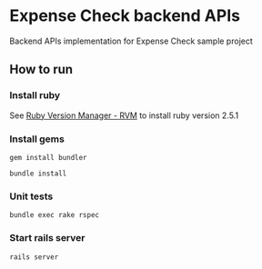 # Expense Check backend APIs

Backend APIs implementation for Expense Check sample project 

## How to run

### Install ruby
See [Ruby Version Manager - RVM](https://rvm.io/rvm/install) to install ruby version 2.5.1

### Install gems
`gem install bundler`

`bundle install`

### Unit tests
`bundle exec rake rspec`

### Start rails server
`rails server`